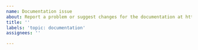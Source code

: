 ```yaml
---
name: Documentation issue
about: Report a problem or suggest changes for the documentation at https://typing.readthedocs.io/
title: ''
labels: 'topic: documentation'
assignees: ''

---
```


<!-- Please describe the problem or your idea or suggestion below. Please include the URL of the page this issue is about, if applicable. -->
